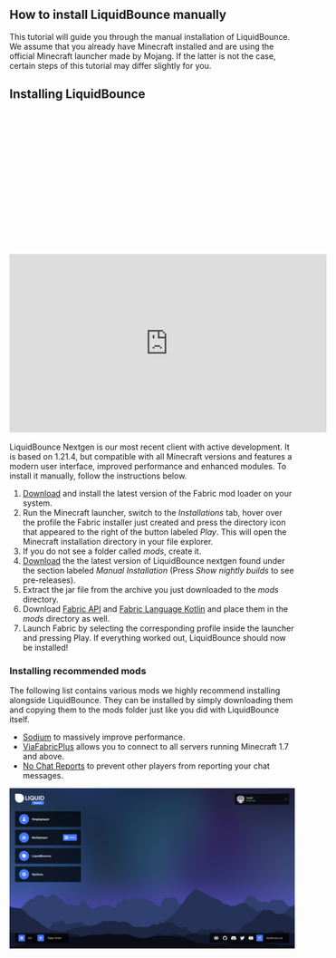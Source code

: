 ## How to install LiquidBounce manually

This tutorial will guide you through the manual installation of LiquidBounce. We assume that you already have Minecraft installed and are using the official Minecraft launcher made by Mojang. If the latter is not the case, certain steps of this tutorial may differ slightly for you. 

## Installing LiquidBounce

<div class="fluid-width-video-wrapper" style="padding-top: 50%;">
    <iframe width="560" height="315" src="https://www.youtube.com/embed/i_r1i4m-NZc?si=eQlG3oC_3d1Vbp25" title="YouTube video player" frameborder="0" allow="accelerometer; autoplay; clipboard-write; encrypted-media; gyroscope; picture-in-picture; web-share" referrerpolicy="strict-origin-when-cross-origin" allowfullscreen></iframe>
</div>

LiquidBounce Nextgen is our most recent client with active development. It is based on 1.21.4, but compatible with all Minecraft versions and features a modern user interface, improved performance and enhanced modules. To install it manually, follow the instructions below.

1. [Download](https://fabricmc.net/use/installer/) and install the latest version of the Fabric mod loader on your system.
2. Run the Minecraft launcher, switch to the *Installations* tab, hover over the profile the Fabric installer just created and press the directory icon that appeared to the right of the button labeled *Play*. This will open the Minecraft installation directory in your file explorer.
3. If you do not see a folder called *mods*, create it.
4. [Download](/download) the the latest version of LiquidBounce nextgen found under the section labeled *Manual Installation* (Press *Show nightly builds* to see pre-releases).
5. Extract the jar file from the archive you just downloaded to the *mods* directory.
6. Download [Fabric API](https://modrinth.com/mod/fabric-api/) and [Fabric Language Kotlin](https://modrinth.com/mod/fabric-language-kotlin) and place them in the *mods* directory as well.
7. Launch Fabric by selecting the corresponding profile inside the launcher and pressing Play. If everything worked out, LiquidBounce should now be installed!

### Installing recommended mods

The following list contains various mods we highly recommend installing alongside LiquidBounce. They can be installed by simply downloading them and copying them to the mods folder just like you did with LiquidBounce itself.

- [Sodium](https://modrinth.com/mod/sodium) to massively improve performance.
- [ViaFabricPlus](https://modrinth.com/mod/viafabricplus) allows you to connect to all servers running Minecraft 1.7 and above.
- [No Chat Reports](https://modrinth.com/mod/no-chat-reports/versions) to prevent other players from reporting your chat messages.

![nextgen](/images/main-menu.png)
